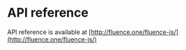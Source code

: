 # API reference

API reference is available at [http://fluence.one/fluence-js/](http://fluence.one/fluence-js/)
